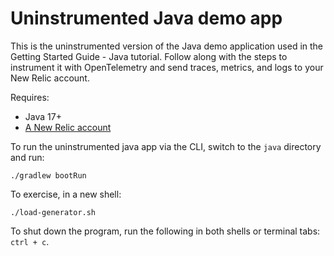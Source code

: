 # Uninstrumented Java demo app

This is the uninstrumented version of the Java demo application used in the Getting Started Guide - Java tutorial. Follow along with the steps to instrument it with OpenTelemetry and send traces, metrics, and logs to your New Relic account. 

Requires:

* Java 17+
* [A New Relic account](https://one.newrelic.com/)

To run the uninstrumented java app via the CLI, switch to the `java` directory and run:

```shell
./gradlew bootRun
```

To exercise, in a new shell:
```shell
./load-generator.sh
```

To shut down the program, run the following in both shells or terminal tabs: `ctrl + c`. 